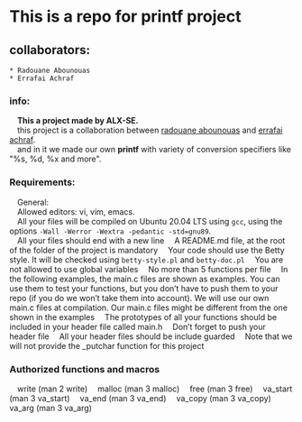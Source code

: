 # This is a repo for printf project

## collaborators:

	* Radouane Abounouas
	* Errafai Achraf

### info:

&emsp;**This a project made by ALX-SE.**  
&emsp;this project is a collaboration between [radouane abounouas](https://github.com/RadouaneAbn) and [errafai achraf](https://github.com/Errafai).  
&emsp;and in it we made our own **printf** with variety of conversion specifiers like "%s, %d, %x and more".  

### Requirements:

&emsp;General:  
&emsp;Allowed editors: vi, vim, emacs.  
&emsp;All your files will be compiled on Ubuntu 20.04 LTS using `gcc`, using the options `-Wall -Werror -Wextra -pedantic -std=gnu89`.  
&emsp;All your files should end with a new line
&emsp;A README.md file, at the root of the folder of the project is mandatory
&emsp;Your code should use the Betty style. It will be checked using `betty-style.pl` and `betty-doc.pl`
&emsp;You are not allowed to use global variables
&emsp;No more than 5 functions per file
&emsp;In the following examples, the main.c files are shown as examples. You can use them to test your functions, but you don’t have to push them to your repo (if you do we won’t take them into account). We will use our own main.c files at compilation. Our main.c files might be different from the one shown in the examples
&emsp;The prototypes of all your functions should be included in your header file called main.h
&emsp;Don’t forget to push your header file
&emsp;All your header files should be include guarded
&emsp;Note that we will not provide the _putchar function for this project


### Authorized functions and macros

&emsp;write (man 2 write)
&emsp;malloc (man 3 malloc)
&emsp;free (man 3 free)
&emsp;va_start (man 3 va_start)
&emsp;va_end (man 3 va_end)
&emsp;va_copy (man 3 va_copy)
&emsp;va_arg (man 3 va_arg)

